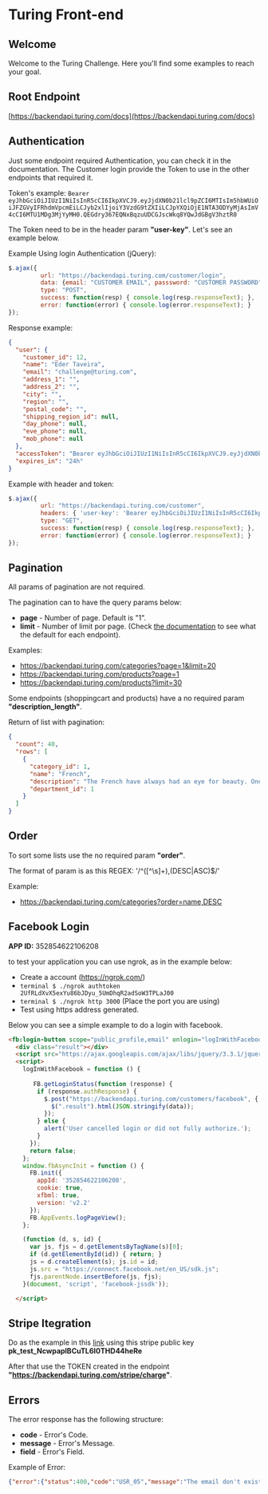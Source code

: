 # Turing Front-end


## Welcome
Welcome to the Turing Challenge. Here you'll find some examples to reach your goal. 

## Root Endpoint 
[https://backendapi.turing.com/docs](https://backendapi.turing.com/docs)

## Authentication
Just some endpoint required Authentication, you can check it in the documentation. 
The Customer login provide the Token to use in the other endpoints that required it.

Token's example: ```Bearer eyJhbGciOiJIUzI1NiIsInR5cCI6IkpXVCJ9.eyJjdXN0b21lcl9pZCI6MTIsIm5hbWUiOiJFZGVyIFRhdmVpcmEiLCJyb2xlIjoiY3VzdG9tZXIiLCJpYXQiOjE1NTA3ODYyMjAsImV4cCI6MTU1MDg3MjYyMH0.QEGdry367EQNxBqzuUDCGJscWkq8YQwJdGBgV3hztR0```
 
The Token need to be in the header param **"user-key"**. Let's see an example below.

Example Using login Authentication (jQuery):
```javascript
$.ajax({ 
         url: "https://backendapi.turing.com/customer/login",
         data: {email: "CUSTOMER EMAIL", passsword: "CUSTOMER PASSWORD"},
         type: "POST",
         success: function(resp) { console.log(resp.responseText); },
         error: function(error) { console.log(error.responseText); }
});		
```

Response example:
```json
{
  "user": {
    "customer_id": 12,
    "name": "Eder Taveira",
    "email": "challenge@turing.com",
    "address_1": "",
    "address_2": "",
    "city": "",
    "region": "",
    "postal_code": "",
    "shipping_region_id": null,
    "day_phone": null,
    "eve_phone": null,
    "mob_phone": null
  },
  "accessToken": "Bearer eyJhbGciOiJIUzI1NiIsInR5cCI6IkpXVCJ9.eyJjdXN0b21lcl9pZCI6MTIsIm5hbWUiOiJFZGVyIFRhdmVpcmEiLCJyb2xlIjoiY3VzdG9tZXIiLCJpYXQiOjE1NTA3ODYyMjAsImV4cCI6MTU1MDg3MjYyMH0.QEGdry367EQNxBqzuUDCGJscWkq8YQwJdGBgV3hztR0",
  "expires_in": "24h"
}
```

Example with header and token:
```javascript
$.ajax({ 
         url: "https://backendapi.turing.com/customer",
         headers: { 'user-key': 'Bearer eyJhbGciOiJIUzI1NiIsInR5cCI6IkpXVCJ9.eyJjdXN0b21lcl9pZCI6MTIsIm5hbWUiOiJFZGVyIFRhdmVpcmEiLCJyb2xlIjoiY3VzdG9tZXIiLCJpYXQiOjE1NTA3ODYyMjAsImV4cCI6MTU1MDg3MjYyMH0.QEGdry367EQNxBqzuUDCGJscWkq8YQwJdGBgV3hztR0' },
         type: "GET",
         success: function(resp) { console.log(resp.responseText); },
         error: function(error) { console.log(error.responseText); }
});		
```

## Pagination
All params of pagination are not required.

The pagination can to have the query params below:

* **page** - Number of page. Default is "1".
* **limit** - Number of limit por page. (Check [the documentation](https://backendapi.turing.com/docs) to see what the default for each endpoint).

Examples: 

* https://backendapi.turing.com/categories?page=1&limit=20
* https://backendapi.turing.com/products?page=1
* https://backendapi.turing.com/products?limit=30

Some endpoints (shoppingcart and products) have a  no required param **"description_length"**.

Return of list with pagination:
```json
{
  "count": 40,
  "rows": [
    {
      "category_id": 1,
      "name": "French",
      "description": "The French have always had an eye for beauty. One look at the T-shirts below and you'll see that same appreciation has been applied abundantly to their postage stamps. Below are some of our most beautiful and colorful T-shirts, so browse away! And don't forget to go all the way to the bottom - you don't want to miss any of them!",
      "department_id": 1
    }
  ]
}
```

## Order

To sort some lists use the no required param **"order"**.

The format of param is as this REGEX: '/^([^\s]+),(DESC|ASC)$/'

Example: 

* https://backendapi.turing.com/categories?order=name,DESC

## Facebook Login

**APP ID:** 352854622106208

to test your application you can use ngrok, as in the example below:

* Create a account (https://ngrok.com/)
* ```terminal $ ./ngrok authtoken 2UfRLdXvX5exYu86bJDyu_5UmDhqR2adSoW3TPLaJ00```
* ```terminal $ ./ngrok http 3000``` (Place the port you are using)
* Test using https address generated.

Below you can see a simple example to do a login with facebook.
```html
<fb:login-button scope="public_profile,email" onlogin="logInWithFacebook();"></fb:login-button>
  <div class="result"></div>
  <script src="https://ajax.googleapis.com/ajax/libs/jquery/3.3.1/jquery.min.js"></script>
  <script>
    logInWithFacebook = function () {
   
       FB.getLoginStatus(function (response) {
        if (response.authResponse) {
          $.post("https://backendapi.turing.com/customers/facebook", { access_token: response.authResponse.accessToken }, function (data) {
            $(".result").html(JSON.stringify(data));
          });
        } else {
          alert('User cancelled login or did not fully authorize.');
        }
      });
      return false;
    };
    window.fbAsyncInit = function () {
      FB.init({
        appId: '352854622106208',
        cookie: true,
        xfbml: true,
        version: 'v2.2'
      });
      FB.AppEvents.logPageView();
    };

    (function (d, s, id) {
      var js, fjs = d.getElementsByTagName(s)[0];
      if (d.getElementById(id)) { return; }
      js = d.createElement(s); js.id = id;
      js.src = "https://connect.facebook.net/en_US/sdk.js";
      fjs.parentNode.insertBefore(js, fjs);
    }(document, 'script', 'facebook-jssdk'));

  </script>
```

 
## Stripe Itegration

Do as the example in this [link](https://stripe.com/docs/stripe-js/elements/quickstart) using this stripe public key **pk_test_NcwpaplBCuTL6I0THD44heRe**

After that use the TOKEN created in the endpoint **"https://backendapi.turing.com/stripe/charge"**. 

## Errors

The error response has the following structure:

* **code** - Error's Code.
* **message** - Error's Message.
* **field** - Error's Field.

Example of Error:
```json
{"error":{"status":400,"code":"USR_05","message":"The email don't exists.","field":"email"}}
```

